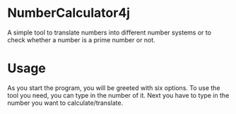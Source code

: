 # NumberCalculator4j
A simple tool to translate numbers into different number systems or to check whether a number is a prime number or not.

# Usage

As you start the program, you will be greeted with six options.
To use the tool you need, you can type in the number of it.
Next you have to type in the number you want to calculate/translate.


